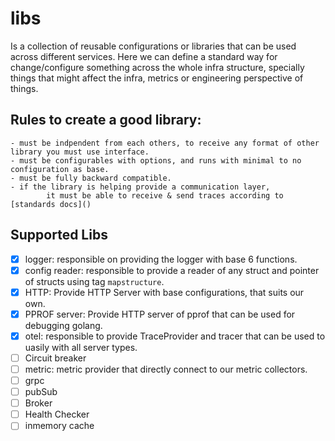 # libs

Is a collection of reusable configurations or libraries that can be used across different services.
Here we can define a standard way for change/configure something across the whole infra structure, specially things
that might affect the infra, metrics or engineering perspective of things.

## Rules to create a good library:

	- must be indpendent from each others, to receive any format of other library you must use interface.
	- must be configurables with options, and runs with minimal to no configuration as base.
	- must be fully backward compatible.
	- if the library is helping provide a communication layer,
			it must be able to receive & send traces according to [standards docs]()

## Supported Libs

- [x] logger: responsible on providing the logger with base 6 functions.
- [x] config reader: responsible to provide a reader of any struct and pointer of structs using tag `mapstructure`.
- [x] HTTP: Provide HTTP Server with base configurations, that suits our own.
- [x] PPROF server: Provide HTTP server of pprof that can be used for debugging golang.
- [x] otel: responsible to provide TraceProvider and tracer that can be used to uasily with all server types.
- [ ] Circuit breaker
- [ ] metric: metric provider that directly connect to our metric collectors.
- [ ] grpc
- [ ] pubSub
- [ ] Broker
- [ ] Health Checker
- [ ] inmemory cache
